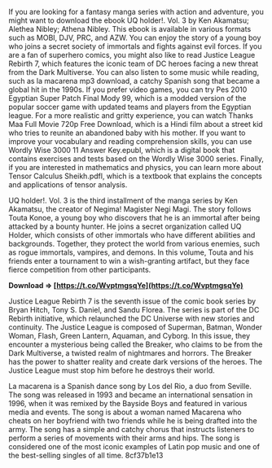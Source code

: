 
 
If you are looking for a fantasy manga series with action and adventure, you might want to download the ebook UQ holder!. Vol. 3 by Ken Akamatsu; Alethea Nibley; Athena Nibley. This ebook is available in various formats such as MOBI, DJV, PRC, and AZW. You can enjoy the story of a young boy who joins a secret society of immortals and fights against evil forces. If you are a fan of superhero comics, you might also like to read Justice League Rebirth 7, which features the iconic team of DC heroes facing a new threat from the Dark Multiverse. You can also listen to some music while reading, such as la macarena mp3 download, a catchy Spanish song that became a global hit in the 1990s. If you prefer video games, you can try Pes 2010 Egyptian Super Patch Final Mody 99, which is a modded version of the popular soccer game with updated teams and players from the Egyptian league. For a more realistic and gritty experience, you can watch Thanks Maa Full Movie 720p Free Download, which is a Hindi film about a street kid who tries to reunite an abandoned baby with his mother. If you want to improve your vocabulary and reading comprehension skills, you can use Wordly Wise 3000 11 Answer Key.epubl, which is a digital book that contains exercises and tests based on the Wordly Wise 3000 series. Finally, if you are interested in mathematics and physics, you can learn more about Tensor Calculus Sheikh.pdfl, which is a textbook that explains the concepts and applications of tensor analysis.
  
UQ holder!. Vol. 3 is the third installment of the manga series by Ken Akamatsu, the creator of Negima! Magister Negi Magi. The story follows Touta Konoe, a young boy who discovers that he is an immortal after being attacked by a bounty hunter. He joins a secret organization called UQ Holder, which consists of other immortals who have different abilities and backgrounds. Together, they protect the world from various enemies, such as rogue immortals, vampires, and demons. In this volume, Touta and his friends enter a tournament to win a wish-granting artifact, but they face fierce competition from other participants.
 
**Download ⇒ [https://t.co/WvptmgsqYe](https://t.co/WvptmgsqYe)**


  
Justice League Rebirth 7 is the seventh issue of the comic book series by Bryan Hitch, Tony S. Daniel, and Sandu Florea. The series is part of the DC Rebirth initiative, which relaunched the DC Universe with new stories and continuity. The Justice League is composed of Superman, Batman, Wonder Woman, Flash, Green Lantern, Aquaman, and Cyborg. In this issue, they encounter a mysterious being called the Breaker, who claims to be from the Dark Multiverse, a twisted realm of nightmares and horrors. The Breaker has the power to shatter reality and create dark versions of the heroes. The Justice League must stop him before he destroys their world.
  
La macarena is a Spanish dance song by Los del Rio, a duo from Seville. The song was released in 1993 and became an international sensation in 1996, when it was remixed by the Bayside Boys and featured in various media and events. The song is about a woman named Macarena who cheats on her boyfriend with two friends while he is being drafted into the army. The song has a simple and catchy chorus that instructs listeners to perform a series of movements with their arms and hips. The song is considered one of the most iconic examples of Latin pop music and one of the best-selling singles of all time.
 8cf37b1e13
 
